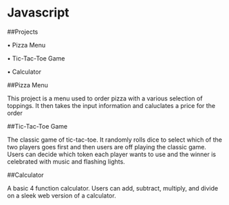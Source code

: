 # Javascript

##Projects 

• Pizza Menu 

• Tic-Tac-Toe Game 

• Calculator 

##Pizza Menu

This project is a menu used to order pizza with a various selection of toppings. It then takes the input information and caluclates a price for the order 

##Tic-Tac-Toe Game 

The classic game of tic-tac-toe. It randomly rolls dice to select which of the two players goes first and then users are off playing the classic game. Users can decide which token each player wants to use and the winner is celebrated with music and flashing lights. 

##Calculator 

A basic 4 function calculator. Users can add, subtract, multiply, and divide on a sleek web version of a calculator.
